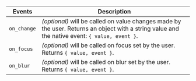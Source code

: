 | Events      | Description                                                                                                                                    |
| ----------- | ---------------------------------------------------------------------------------------------------------------------------------------------- |
| `on_change` | _(optional)_ will be called on value changes made by the user. Returns an object with a string value and the native event: `{ value, event }`. |
| `on_focus`  | _(optional)_ will be called on focus set by the user. Returns `{ value, event }`.                                                              |
| `on_blur`   | _(optional)_ will be called on blur set by the user. Returns `{ value, event }`.                                                               |
